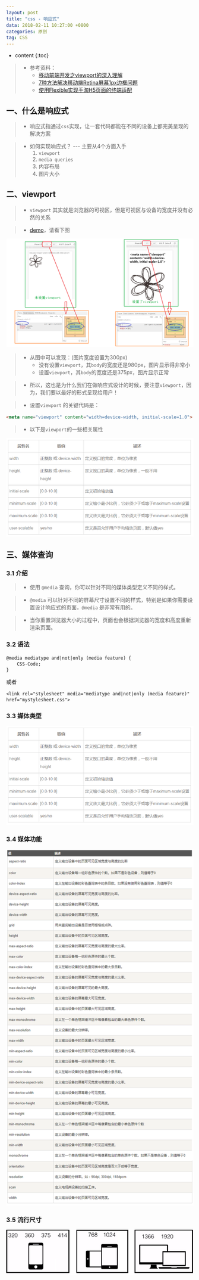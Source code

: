 ```yaml
---
layout: post
title: "css - 响应式"
data: 2018-02-11 10:27:00 +0800
categories: 原创
tag: CSS
---
```

* content
{:toc}

> * 参考资料：
>   * [移动前端开发之viewport的深入理解](https://www.cnblogs.com/2050/p/3877280.html)
>   * [7种方法解决移动端Retina屏幕1px边框问题](https://www.jianshu.com/p/7e63f5a32636)
>   * [使用Flexible实现手淘H5页面的终端适配](https://github.com/amfe/article/issues/17)


<!-- more -->


## 一、什么是响应式

> * 响应式指通过`css`实现，让一套代码都能在不同的设备上都完美呈现的解决方案

> * 如何实现响应式？ --- 主要从4个方面入手
>   1. `viewport`
>   2. `media queries`
>   3. 内容布局
>   4. 图片大小

## 二、viewport

> * `viewport` 其实就是浏览器的可视区，但是可视区与设备的宽度并没有必然的关系

> * [demo](/effects/demo/css/responsive/v1.html)，请看下图

![viewport](/styles/images/css/responsive/responsive-01.png)

> * 从图中可以发现：(图片宽度设置为300px)
>   * 没有设置`viewport`，其`body`的宽度还是980px，图片显示得非常小
>   * 设置`viewport`，其`body`的宽度还是375px，图片显示正常

> * 所以，这也是为什么我们在做响应式设计的时候，要注意`viewport`，因为，我们要以最好的形式呈现给用户！

> * 设置`viewport` 的关键代码是：

```html
<meta name="viewport" content="width=device-width, initial-scale=1.0">
``` 

> * 以下是`viewport`的一些相关属性

![viewport](/styles/images/css/responsive/responsive-02.png)

## 三、媒体查询

### 3.1 介绍

> * 使用 `@media` 查询，你可以针对不同的媒体类型定义不同的样式。

> * `@media` 可以针对不同的屏幕尺寸设置不同的样式，特别是如果你需要设置设计响应式的页面，`@media` 是非常有用的。

> * 当你重置浏览器大小的过程中，页面也会根据浏览器的宽度和高度重新渲染页面。

### 3.2 语法

```
@media mediatype and|not|only (media feature) {
    CSS-Code;
}
```

或者

```
<link rel="stylesheet" media="mediatype and|not|only (media feature)" href="mystylesheet.css">
```

### 3.3 媒体类型

![responsive](/styles/images/css/responsive/responsive-02.png)

### 3.4 媒体功能

![responsive](/styles/images/css/responsive/responsive-03.png)

### 3.5 流行尺寸

![responsive](/styles/images/css/responsive/responsive-04.png)